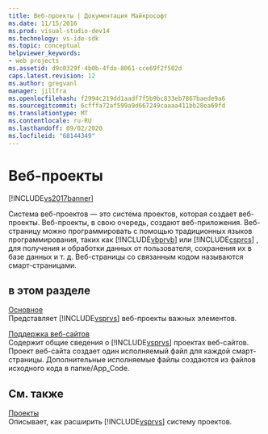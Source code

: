 ```yaml
---
title: Веб-проекты | Документация Майкрософт
ms.date: 11/15/2016
ms.prod: visual-studio-dev14
ms.technology: vs-ide-sdk
ms.topic: conceptual
helpviewer_keywords:
- web projects
ms.assetid: d9c0329f-4b0b-4fda-8061-cce69f2f502d
caps.latest.revision: 12
ms.author: gregvanl
manager: jillfra
ms.openlocfilehash: f2994c219dd1aadf7f5b9bc833eb7867baede9a6
ms.sourcegitcommit: 6cfffa72af599a9d667249caaaa411bb28ea69fd
ms.translationtype: MT
ms.contentlocale: ru-RU
ms.lasthandoff: 09/02/2020
ms.locfileid: "68144349"
---
```

# <a name="web-projects"></a>Веб-проекты
[!INCLUDE[vs2017banner](../../includes/vs2017banner.md)]

Система веб-проектов — это система проектов, которая создает веб-проекты. Веб-проекты, в свою очередь, создают веб-приложения. Веб-страницу можно программировать с помощью традиционных языков программирования, таких как [!INCLUDE[vbprvb](../../includes/vbprvb-md.md)] или [!INCLUDE[csprcs](../../includes/csprcs-md.md)] , для получения и обработки данных от пользователя, сохранения их в базе данных и т. д. Веб-страницы со связанным кодом называются смарт-страницами.  
  
## <a name="in-this-section"></a>в этом разделе  
 [Основное](../../extensibility/internals/web-project-essentials.md)  
 Представляет [!INCLUDE[vsprvs](../../includes/vsprvs-md.md)] веб-проекты важных элементов.  
  
 [Поддержка веб-сайтов](../../extensibility/internals/web-site-support.md)  
 Содержит общие сведения о [!INCLUDE[vsprvs](../../includes/vsprvs-md.md)] проектах веб-сайтов. Проект веб-сайта создает один исполняемый файл для каждой смарт-страницы. Дополнительные исполняемые файлы создаются из файлов исходного кода в папке/App_Code.  
  
## <a name="related-sections"></a>См. также  
 [Проекты](../../extensibility/internals/projects.md)  
 Описывает, как расширить [!INCLUDE[vsprvs](../../includes/vsprvs-md.md)] систему проектов.
